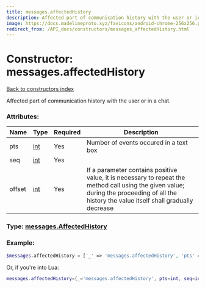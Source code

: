 ```yaml
---
title: messages.affectedHistory
description: Affected part of communication history with the user or in a chat.
image: https://docs.madelineproto.xyz/favicons/android-chrome-256x256.png
redirect_from: /API_docs/constructors/messages_affectedHistory.html
---
```

# Constructor: messages.affectedHistory  
[Back to constructors index](index.md)



Affected part of communication history with the user or in a chat.

### Attributes:

| Name     |    Type       | Required | Description |
|----------|---------------|----------|-------------|
|pts|[int](../types/int.md) | Yes|Number of events occured in a text box|
|seq|[int](../types/int.md) | Yes|
|offset|[int](../types/int.md) | Yes|If a parameter contains positive value, it is necessary to repeat the method call using the given value; during the proceeding of all the history the value itself shall gradually decrease|



### Type: [messages.AffectedHistory](../types/messages.AffectedHistory.md)


### Example:

```php
$messages.affectedHistory = ['_' => 'messages.affectedHistory', 'pts' => int, 'seq' => int, 'offset' => int];
```  


Or, if you're into Lua:

```lua
messages.affectedHistory={_='messages.affectedHistory', pts=int, seq=int, offset=int}

```


